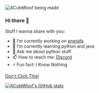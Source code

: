 ![ACuteWoof being made](https://user-images.githubusercontent.com/63534975/115952379-2a69e500-a503-11eb-9e8b-807c8853ae49.png)

### Hi there 👋

Stuff I wanna share with you:

- 🔭 I’m currently working on [engrafa](https://engrafa.github.io/Our%20Team)
- 🌱 I’m currently learning python and java
- 💬 Ask me about python stuff
- 📫 How to reach me: [Discord](https://discord.gg/xqAvA3g5qJ)
- ⚡ Fun fact: I Know Nothing

[Don't Click This!](https://acutewoof.github.io/youtube/index.html)

[![ACuteWoof's GitHub stats](https://github-readme-stats.vercel.app/api?username=ACuteWoof&show_icons=true&theme=nightowl)](https://github.com/anuraghazra/github-readme-stats)
